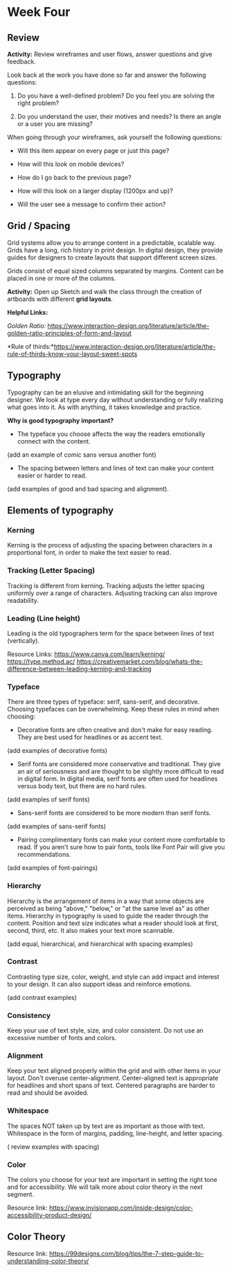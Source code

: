 # Week Four

## Review

**Activity:** Review wireframes and user flows, answer questions and give feedback. 

Look back at the work you have done so far and answer the following questions:

1. Do you have a well-defined problem? Do you feel you are solving the right problem?

1. Do you understand the user, their motives and needs? Is there an angle or a user you are missing?

When going through your wireframes, ask yourself the following questions:

 * Will this item appear on every page or just this page? 

 * How will this look on mobile devices?

 * How do I go back to the previous page? 

 * How will this look on a larger display (1200px and up)?

 * Will the user see a message to confirm their action?

## Grid / Spacing

Grid systems allow you to arrange content in a predictable, scalable way. Grids have a long, rich history in print design. In digital design, they provide guides for designers to create layouts that support different screen sizes.

Grids consist of equal sized columns separated by margins. Content can be placed in one or more of the columns.

**Activity:** Open up Sketch and walk the class through the creation of artboards with different **grid layouts**. 

**Helpful Links:** 

*Golden Ratio:* https://www.interaction-design.org/literature/article/the-golden-ratio-principles-of-form-and-layout

*Rule of thirds:*https://www.interaction-design.org/literature/article/the-rule-of-thirds-know-your-layout-sweet-spots

## Typography

Typography can be an elusive and intimidating skill for the beginning designer. We look at type every day without understanding or fully realizing what goes into it. As with anything, it takes knowledge and practice.

**Why is good typography important?**
* The typeface you choose affects the way the readers emotionally connect with the content. 

(add an example of comic sans versus another font)

* The spacing between letters and lines of text can make your content easier or harder to read.

 (add examples of good and bad spacing and alignment).

## Elements of typography

### Kerning

Kerning is the process of adjusting the spacing between characters in a proportional font, in order to make the text easier to read.

### Tracking (Letter Spacing)

Tracking is different from kerning. Tracking adjusts the letter spacing uniformly over a range of characters. Adjusting tracking can also improve readability.

### Leading (Line height)

Leading is the old typographers term for the space between lines of text (vertically).

Resource Links:
https://www.canva.com/learn/kerning/
https://type.method.ac/
https://creativemarket.com/blog/whats-the-difference-between-leading-kerning-and-tracking



### Typeface
There are three types of typeface: serif, sans-serif, and decorative.
Choosing typefaces can be overwhelming. Keep these rules in mind when choosing:

* Decorative fonts are often creative and don't make for easy reading. They are best used for headlines or as accent text.

(add examples of decorative fonts)

* Serif fonts are considered more conservative and traditional. They give an air of seriousness and are thought to be slightly more difficult to read in digital form. In digital media, serif fonts are often used for headlines versus body text, but there are no hard rules.

(add examples of serif fonts)

* Sans-serif fonts are considered to be more modern than serif fonts. 

(add examples of sans-serif fonts)

* Pairing complimentary fonts can make your content more comfortable to read. If you aren't sure how to pair fonts, tools like Font Pair will give you recommendations.

(add examples of font-pairings)

### Hierarchy

Hierarchy is the arrangement of items in a way that some objects are perceived as being "above," "below," or "at the same level as" as other items. Hierarchy in typography is used to guide the reader through the content. Position and text size indicates what a reader should look at first, second, third, etc. It also makes your text more scannable.

(add equal, hierarchical, and hierarchical with spacing examples)

### Contrast
Contrasting type size, color, weight, and style can add impact and interest to your design. It can also support ideas and reinforce emotions.

(add contrast examples)

### Consistency
Keep your use of text style, size, and color consistent. Do not use an excessive number of fonts and colors.

### Alignment
Keep your text aligned properly within the grid and with other items in your layout. Don't overuse center-alignment. Center-aligned text is appropriate for headlines and short spans of text. Centered paragraphs are harder to read and should be avoided.

### Whitespace
The spaces NOT taken up by text are as important as those with text. Whitespace in the form of margins, padding, line-height, and letter spacing.

( review examples with spacing)

### Color
The colors you choose for your text are important in setting the right tone and for accessibility. We will talk more about color theory in the next segment.

Resource link:
https://www.invisionapp.com/inside-design/color-accessibility-product-design/


## Color Theory

Resource link:
https://99designs.com/blog/tips/the-7-step-guide-to-understanding-color-theory/

 

